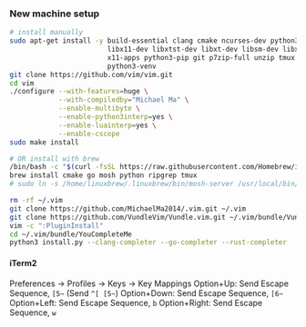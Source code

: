 ### New machine setup

```bash
# install manually
sudo apt-get install -y build-essential clang cmake ncurses-dev python3-dev \
                        libx11-dev libxtst-dev libxt-dev libsm-dev libxpm-dev \
                        x11-apps python3-pip git p7zip-full unzip tmux nginx \
                        python3-venv
git clone https://github.com/vim/vim.git
cd vim
./configure --with-features=huge \
            --with-compiledby="Michael Ma" \
            --enable-multibyte \
            --enable-python3interp=yes \
            --enable-luainterp=yes \
            --enable-cscope
sudo make install

# OR install with brew
/bin/bash -c "$(curl -fsSL https://raw.githubusercontent.com/Homebrew/install/HEAD/install.sh)"
brew install cmake go mosh python ripgrep tmux
# sudo ln -s /home/linuxbrew/.linuxbrew/bin/mosh-server /usr/local/bin/mosh-server

rm -rf ~/.vim
git clone https://github.com/MichaelMa2014/.vim.git ~/.vim
git clone https://github.com/VundleVim/Vundle.vim.git ~/.vim/bundle/Vundle.vim
vim -c ":PluginInstall"
cd ~/.vim/bundle/YouCompleteMe
python3 install.py --clang-completer --go-completer --rust-completer
```

#### iTerm2
Preferences -> Profiles -> Keys -> Key Mappings
Option+Up: Send Escape Sequence, `[5~`  (Send `^[ [5~`)
Option+Down: Send Escape Sequence, `[6~`
Option+Left: Send Escape Sequence, `b`
Option+Right: Send Escape Sequence, `w`
